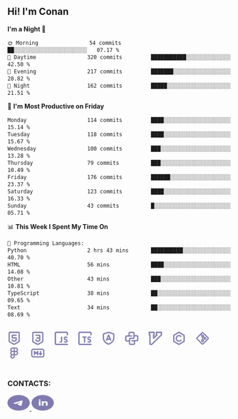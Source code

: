## Hi! I'm Conan

<!--START_SECTION:waka-->
**I'm a Night 🦉** 

```text
🌞 Morning                54 commits          ██░░░░░░░░░░░░░░░░░░░░░░░   07.17 % 
🌆 Daytime                320 commits         ███████████░░░░░░░░░░░░░░   42.50 % 
🌃 Evening                217 commits         ███████░░░░░░░░░░░░░░░░░░   28.82 % 
🌙 Night                  162 commits         █████░░░░░░░░░░░░░░░░░░░░   21.51 % 
```
📅 **I'm Most Productive on Friday** 

```text
Monday                   114 commits         ████░░░░░░░░░░░░░░░░░░░░░   15.14 % 
Tuesday                  118 commits         ████░░░░░░░░░░░░░░░░░░░░░   15.67 % 
Wednesday                100 commits         ███░░░░░░░░░░░░░░░░░░░░░░   13.28 % 
Thursday                 79 commits          ███░░░░░░░░░░░░░░░░░░░░░░   10.49 % 
Friday                   176 commits         ██████░░░░░░░░░░░░░░░░░░░   23.37 % 
Saturday                 123 commits         ████░░░░░░░░░░░░░░░░░░░░░   16.33 % 
Sunday                   43 commits          █░░░░░░░░░░░░░░░░░░░░░░░░   05.71 % 
```


📊 **This Week I Spent My Time On** 

```text
💬 Programming Languages: 
Python                   2 hrs 43 mins       ██████████░░░░░░░░░░░░░░░   40.70 % 
HTML                     56 mins             ████░░░░░░░░░░░░░░░░░░░░░   14.08 % 
Other                    43 mins             ███░░░░░░░░░░░░░░░░░░░░░░   10.81 % 
TypeScript               38 mins             ██░░░░░░░░░░░░░░░░░░░░░░░   09.65 % 
Text                     34 mins             ██░░░░░░░░░░░░░░░░░░░░░░░   08.69 % 
```


<!--END_SECTION:waka-->


<br>

<div align="left">
  <img src="icons/skills/html.svg" height="30" alt="html5"/>
  <img width="15"/>
  <img src="icons/skills/css.svg" height="30" alt="css"/>
    <img width="15"/>
  <img src="icons/skills/javascript.svg" height="30" alt="javascript"/>
  <img width="15"/>
  <img src="icons/skills/typescript.svg" height="30" alt="typescript"/>
  <img width="15"/>
  <img src="icons/skills/angular.svg" height="30" alt="angular"/>
  <img width="15"/>
  <img src="icons/skills/python.svg" height="30" alt="python"/>
  <img width="15"/>
  <img src="icons/skills/vim.svg" height="30" alt="vim"  />
  <img width="15"/>
  <img src="icons/skills/c.svg" height="30" alt="c"/>
  <img width="15"/>
  <img src="icons/skills/git.svg" height="30" alt="git"/>
  <img width="15"/>
  <img src="icons/skills/figma.svg" height="30" alt="figma"/>
  <img width="15"/>
  <img src="icons/skills/markdown.svg" height="30" alt="markdown"/>
</div>

<br>


### CONTACTS:

<div align="left">
  <a href="https://t.me/gkkconan">
    <img src="icons/contacts/telegram.svg" width="50" height="35" alt="telegram"/>
  </a>
  <a href="https://www.linkedin.com/in/gkkconan">
    <img src="icons/contacts/linkedin.svg" width="50" height="35" alt="linkedin"/>
  </a>
</div>
